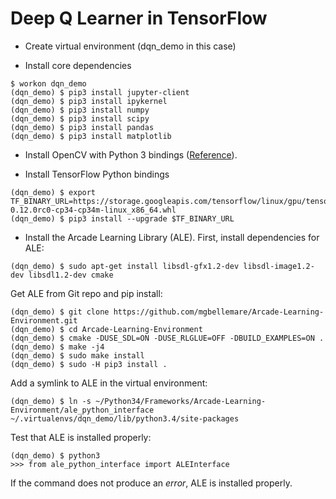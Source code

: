 # Deep Q Learner in TensorFlow


* Create virtual environment (dqn_demo in this case)

* Install core dependencies
```
$ workon dqn_demo
(dqn_demo) $ pip3 install jupyter-client
(dqn_demo) $ pip3 install ipykernel
(dqn_demo) $ pip3 install numpy
(dqn_demo) $ pip3 install scipy
(dqn_demo) $ pip3 install pandas
(dqn_demo) $ pip3 install matplotlib
```

* Install OpenCV with Python 3 bindings ([Reference](http://www.pyimagesearch.com/2015/07/20/install-opencv-3-0-and-python-3-4-on-ubuntu/)).


* Install TensorFlow Python bindings
```
(dqn_demo) $ export TF_BINARY_URL=https://storage.googleapis.com/tensorflow/linux/gpu/tensorflow_gpu-0.12.0rc0-cp34-cp34m-linux_x86_64.whl
(dqn_demo) $ pip3 install --upgrade $TF_BINARY_URL
```
* Install the Arcade Learning Library (ALE). First, install dependencies for ALE:
```
(dqn_demo) $ sudo apt-get install libsdl-gfx1.2-dev libsdl-image1.2-dev libsdl1.2-dev cmake
```
Get ALE from Git repo and pip install:
```
(dqn_demo) $ git clone https://github.com/mgbellemare/Arcade-Learning-Environment.git
(dqn_demo) $ cd Arcade-Learning-Environment
(dqn_demo) $ cmake -DUSE_SDL=ON -DUSE_RLGLUE=OFF -DBUILD_EXAMPLES=ON .
(dqn_demo) $ make -j4
(dqn_demo) $ sudo make install
(dqn_demo) $ sudo -H pip3 install .
```
Add a symlink to ALE in the virtual environment:
```
(dqn_demo) $ ln -s ~/Python34/Frameworks/Arcade-Learning-Environment/ale_python_interface ~/.virtualenvs/dqn_demo/lib/python3.4/site-packages
```
Test that ALE is installed properly:
```
(dqn_demo) $ python3
>>> from ale_python_interface import ALEInterface
```
If the command does not produce an *error*, ALE is installed properly.
